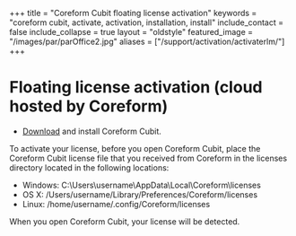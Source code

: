 +++
title = "Coreform Cubit floating license activation"
keywords = "coreform cubit, activate, activation, installation, install"
include_contact = false
include_collapse = true
layout = "oldstyle"
featured_image = "/images/par/parOffice2.jpg"
aliases = ["/support/activation/activaterlm/"]
+++


<!-- {{% section %}} -->

# Floating license activation (cloud hosted by Coreform)

* [Download](https://coreform.com/products/downloads/) and install Coreform Cubit.

To activate your license, before you open Coreform Cubit, place the Coreform Cubit license file that you received from Coreform in the licenses directory located in the following locations:
* Windows: C:\Users\username\AppData\Local\Coreform\licenses
* OS X: /Users/username/Library/Preferences/Coreform/licenses
* Linux: /home/username/.config/Coreform/licenses

When you open Coreform Cubit, your license will be detected.

<!-- {{% /section %}} -->
















